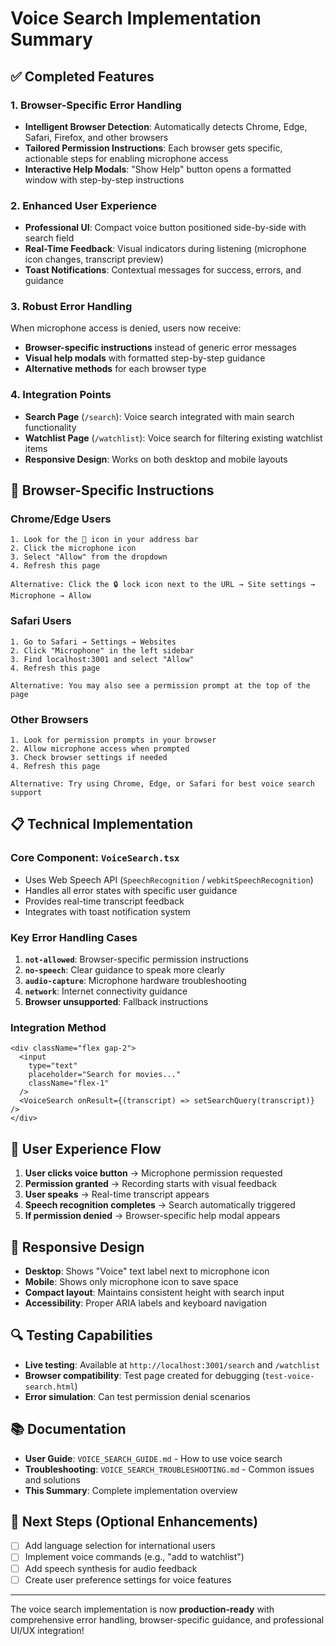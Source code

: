 # Voice Search Implementation Summary

## ✅ Completed Features

### 1. Browser-Specific Error Handling
- **Intelligent Browser Detection**: Automatically detects Chrome, Edge, Safari, Firefox, and other browsers
- **Tailored Permission Instructions**: Each browser gets specific, actionable steps for enabling microphone access
- **Interactive Help Modals**: "Show Help" button opens a formatted window with step-by-step instructions

### 2. Enhanced User Experience
- **Professional UI**: Compact voice button positioned side-by-side with search field
- **Real-Time Feedback**: Visual indicators during listening (microphone icon changes, transcript preview)
- **Toast Notifications**: Contextual messages for success, errors, and guidance

### 3. Robust Error Handling
When microphone access is denied, users now receive:
- **Browser-specific instructions** instead of generic error messages
- **Visual help modals** with formatted step-by-step guidance
- **Alternative methods** for each browser type

### 4. Integration Points
- **Search Page** (`/search`): Voice search integrated with main search functionality
- **Watchlist Page** (`/watchlist`): Voice search for filtering existing watchlist items
- **Responsive Design**: Works on both desktop and mobile layouts

## 🔧 Browser-Specific Instructions

### Chrome/Edge Users
```
1. Look for the 🎤 icon in your address bar
2. Click the microphone icon
3. Select "Allow" from the dropdown
4. Refresh this page

Alternative: Click the 🔒 lock icon next to the URL → Site settings → Microphone → Allow
```

### Safari Users
```
1. Go to Safari → Settings → Websites
2. Click "Microphone" in the left sidebar
3. Find localhost:3001 and select "Allow"
4. Refresh this page

Alternative: You may also see a permission prompt at the top of the page
```

### Other Browsers
```
1. Look for permission prompts in your browser
2. Allow microphone access when prompted
3. Check browser settings if needed
4. Refresh this page

Alternative: Try using Chrome, Edge, or Safari for best voice search support
```

## 📋 Technical Implementation

### Core Component: `VoiceSearch.tsx`
- Uses Web Speech API (`SpeechRecognition` / `webkitSpeechRecognition`)
- Handles all error states with specific user guidance
- Provides real-time transcript feedback
- Integrates with toast notification system

### Key Error Handling Cases
1. **`not-allowed`**: Browser-specific permission instructions
2. **`no-speech`**: Clear guidance to speak more clearly
3. **`audio-capture`**: Microphone hardware troubleshooting
4. **`network`**: Internet connectivity guidance
5. **Browser unsupported**: Fallback instructions

### Integration Method
```tsx
<div className="flex gap-2">
  <input 
    type="text" 
    placeholder="Search for movies..." 
    className="flex-1"
  />
  <VoiceSearch onResult={(transcript) => setSearchQuery(transcript)} />
</div>
```

## 🎯 User Experience Flow

1. **User clicks voice button** → Microphone permission requested
2. **Permission granted** → Recording starts with visual feedback
3. **User speaks** → Real-time transcript appears
4. **Speech recognition completes** → Search automatically triggered
5. **If permission denied** → Browser-specific help modal appears

## 📱 Responsive Design
- **Desktop**: Shows "Voice" text label next to microphone icon
- **Mobile**: Shows only microphone icon to save space
- **Compact layout**: Maintains consistent height with search input
- **Accessibility**: Proper ARIA labels and keyboard navigation

## 🔍 Testing Capabilities
- **Live testing**: Available at `http://localhost:3001/search` and `/watchlist`
- **Browser compatibility**: Test page created for debugging (`test-voice-search.html`)
- **Error simulation**: Can test permission denial scenarios

## 📚 Documentation
- **User Guide**: `VOICE_SEARCH_GUIDE.md` - How to use voice search
- **Troubleshooting**: `VOICE_SEARCH_TROUBLESHOOTING.md` - Common issues and solutions
- **This Summary**: Complete implementation overview

## 🚀 Next Steps (Optional Enhancements)
- [ ] Add language selection for international users
- [ ] Implement voice commands (e.g., "add to watchlist")
- [ ] Add speech synthesis for audio feedback
- [ ] Create user preference settings for voice features

---

The voice search implementation is now **production-ready** with comprehensive error handling, browser-specific guidance, and professional UI/UX integration!
